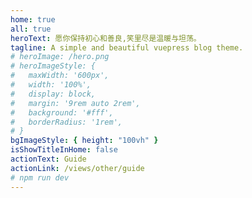 ```yaml
---
home: true
all: true
heroText: 愿你保持初心和善良,笑里尽是温暖与坦荡。
tagline: A simple and beautiful vuepress blog theme.
# heroImage: /hero.png
# heroImageStyle: {
#   maxWidth: '600px',
#   width: '100%',
#   display: block,
#   margin: '9rem auto 2rem',
#   background: '#fff',
#   borderRadius: '1rem',
# }
bgImageStyle: { height: "100vh" }
isShowTitleInHome: false
actionText: Guide
actionLink: /views/other/guide
# npm run dev
---
```


<!-- ## 更新日志

1.2.0
1.3.0 修改部分文章标签以及图片失效的问题 -->
